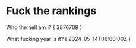 # Fuck the rankings

Who the hell am I?
{ 3876709 }

What fucking year is it?
[ 2024-05-14T06:00:00Z ]
